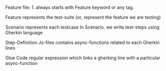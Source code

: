 Feature file:
    1. always starts with Feature keyword or any tag.


Feature
    represents the test-suite (or, represent the feature we are testing)

Scenario
    represents each testcase
    In Scenario, we write test-steps using Gherkin language


Step-Definition
    Js-files contains async-functions related to each Gherkin lines


Glue Code
    regular expression which links a gherking line with a particular async-function


